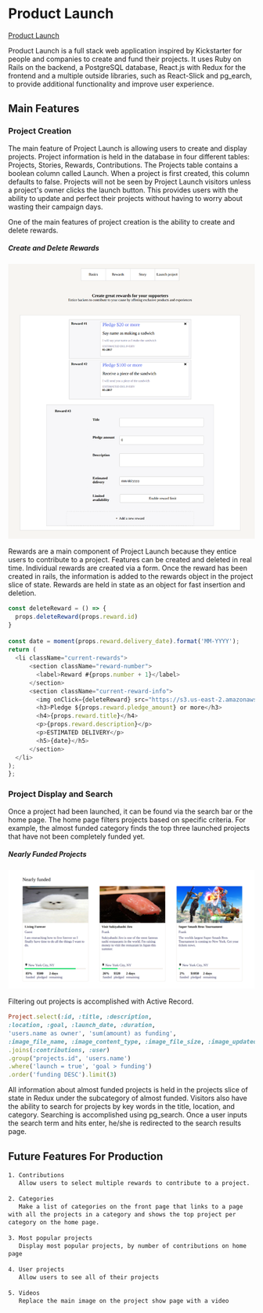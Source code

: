 # Product Launch

[Product Launch](https://project-launch.herokuapp.com/)

Product Launch is a full stack web application inspired by Kickstarter for people and companies to create and fund their projects. It uses Ruby on Rails on the backend, a PostgreSQL database, React.js with Redux for the frontend and a multiple outside libraries, such as React-Slick and pg_earch, to provide additional functionality and improve user experience.

## Main Features
  ### Project Creation

  The main feature of Project Launch is allowing users to create and display projects. Project information is held in the database in four different tables: Projects, Stories, Rewards, Contributions. The Projects table contains a boolean column called Launch. When a project is first created, this column defaults to false. Projects will not be seen by Project Launch visitors unless a project's owner clicks the launch button. This provides users with the ability to update and perfect their projects without having to worry about wasting their campaign days.

  One of the main features of project creation is the ability to create and delete rewards.

  ##### Create and Delete Rewards
  ![rewards]

  Rewards are a main component of Project Launch because they entice users to contribute to a project. Features can be created and deleted in real time. Individual rewards are created via a form. Once the reward has been created in rails, the information is added to the rewards object in the project slice of state. Rewards are held in state as an object for fast insertion and deletion.

  ```js
  const deleteReward = () => {
    props.deleteReward(props.reward.id)
  }

  const date = moment(props.reward.delivery_date).format('MM-YYYY');
  return (
    <li className="current-rewards">
        <section className="reward-number">
          <label>Reward #{props.number + 1}</label>
        </section>
        <section className="current-reward-info">
          <img onClick={deleteReward} src="https://s3.us-east-2.amazonaws.com/project-launch-dev/seeds/close-browser.png" />
          <h3>Pledge ${props.reward.pledge_amount} or more</h3>
          <h4>{props.reward.title}</h4>
          <p>{props.reward.description}</p>
          <p>ESTIMATED DELIVERY</p>
          <h5>{date}</h5>
        </section>
    </li>
  );
};
  ```

  ### Project Display and Search
  Once a project had been launched, it can be found via the search bar or the home page. The home page filters projects based on specific criteria. For example, the almost funded category finds the top three launched projects that have not been completely funded yet.

  ##### Nearly Funded Projects
  ![nearly_funded_projects]

  Filtering out projects is accomplished with Active Record.

  ```ruby
  Project.select(:id, :title, :description,
  :location, :goal, :launch_date, :duration,
  'users.name as owner', 'sum(amount) as funding',
  :image_file_name, :image_content_type, :image_file_size, :image_updated_at)
  .joins(:contributions, :user)
  .group("projects.id", 'users.name')
  .where('launch = true', 'goal > funding')
  .order('funding DESC').limit(3)
  ```
  All information about almost funded projects is held in the projects slice of state in Redux under the subcategory of almost funded. Visitors also have the ability to search for projects by key words in the title, location, and category. Searching is accomplished using pg_search. Once a user inputs the search term and hits enter, he/she is redirected to the search results page.

  ## Future Features For Production
    1. Contributions
       Allow users to select multiple rewards to contribute to a project.

    2. Categories
       Make a list of categories on the front page that links to a page with all the projects in a category and shows the top project per category on the home page.

    3. Most popular projects
       Display most popular projects, by number of contributions on home page

    4. User projects
       Allow users to see all of their projects

    5. Videos
       Replace the main image on the project show page with a video



[rewards]: ./docs/screenshots/create_rewards_screenshot.png
[nearly_funded_projects]: ./docs/screenshots/nearly_funded_projects.png
